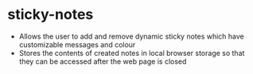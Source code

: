 # sticky-notes
* Allows the user to add and remove dynamic sticky notes which have customizable messages and colour
* Stores the contents of created notes in local browser storage so that they can be accessed after the web page is closed
